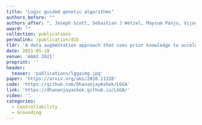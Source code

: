 ```yaml
---
title: "Logic guided genetic algorithms"
authors_before: ""
authors_after: ", Joseph Scott, Sebastian J Wetzel, Maysum Panju, Vijay Ganesh"
award: ""
collection: publications
permalink: /publication/dib
tldr: 'A data augmentation approach that uses prior knowledge to accelerate equation discovery.'
date: 2021-05-18
venue: 'AAAI 2021'
preprint: ''
header: 
  teaser: 'publications/lggaimg.jpg'
paper: 'https://arxiv.org/abs/2010.11328'
code: 'https://github.com/DhananjayAshok/LGGA' 
link: 'https://dhananjayashok.github.io/LGGA/'
video: ''
categories:
  - Controllability
  - Grounding
---
```

